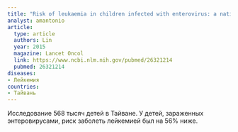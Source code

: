 ```yaml
---
title: "Risk of leukaemia in children infected with enterovirus: a nationwide, retrospective, population-based, Taiwanese-registry, cohort study"
analyst: amantonio
article:
  type: article
  authors: Lin
  year: 2015
  magazine: Lancet Oncol
  link: https://www.ncbi.nlm.nih.gov/pubmed/26321214
  pubmed: 26321214
diseases:
- Лейкемия
countries:
- Тайвань
---
```


Исследование 568 тысяч детей в Тайване. У детей, зараженных энтеровирусами, риск заболеть лейкемией был на 56% ниже.
